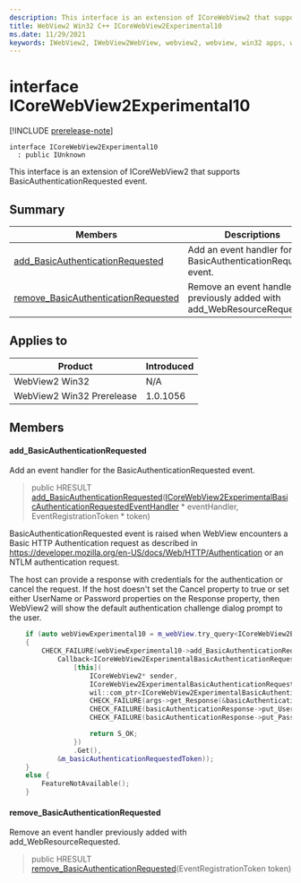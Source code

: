 ```yaml
---
description: This interface is an extension of ICoreWebView2 that supports BasicAuthenticationRequested event.
title: WebView2 Win32 C++ ICoreWebView2Experimental10
ms.date: 11/29/2021
keywords: IWebView2, IWebView2WebView, webview2, webview, win32 apps, win32, edge, ICoreWebView2, ICoreWebView2Controller, browser control, edge html, ICoreWebView2Experimental10
---
```


# interface ICoreWebView2Experimental10

[!INCLUDE [prerelease-note](../includes/prerelease-note.md)]

```
interface ICoreWebView2Experimental10
  : public IUnknown
```

This interface is an extension of ICoreWebView2 that supports BasicAuthenticationRequested event.

## Summary

 Members                        | Descriptions
--------------------------------|---------------------------------------------
[add_BasicAuthenticationRequested](#add_basicauthenticationrequested) | Add an event handler for the BasicAuthenticationRequested event.
[remove_BasicAuthenticationRequested](#remove_basicauthenticationrequested) | Remove an event handler previously added with add_WebResourceRequested.

## Applies to

Product                         | Introduced
--------------------------------|---------------------------------------------
WebView2 Win32            |    N/A
WebView2 Win32 Prerelease |    1.0.1056

## Members

#### add_BasicAuthenticationRequested

Add an event handler for the BasicAuthenticationRequested event.

> public HRESULT [add_BasicAuthenticationRequested](#add_basicauthenticationrequested)([ICoreWebView2ExperimentalBasicAuthenticationRequestedEventHandler](icorewebview2experimentalbasicauthenticationrequestedeventhandler.md) * eventHandler, EventRegistrationToken * token)

BasicAuthenticationRequested event is raised when WebView encounters a Basic HTTP Authentication request as described in https://developer.mozilla.org/en-US/docs/Web/HTTP/Authentication or an NTLM authentication request.

The host can provide a response with credentials for the authentication or cancel the request. If the host doesn't set the Cancel property to true or set either UserName or Password properties on the Response property, then WebView2 will show the default authentication challenge dialog prompt to the user.

```cpp
    if (auto webViewExperimental10 = m_webView.try_query<ICoreWebView2Experimental10>())
    {
        CHECK_FAILURE(webViewExperimental10->add_BasicAuthenticationRequested(
            Callback<ICoreWebView2ExperimentalBasicAuthenticationRequestedEventHandler>(
                [this](
                    ICoreWebView2* sender,
                    ICoreWebView2ExperimentalBasicAuthenticationRequestedEventArgs* args) {
                    wil::com_ptr<ICoreWebView2ExperimentalBasicAuthenticationResponse> basicAuthenticationResponse;
                    CHECK_FAILURE(args->get_Response(&basicAuthenticationResponse));
                    CHECK_FAILURE(basicAuthenticationResponse->put_UserName(L"user"));
                    CHECK_FAILURE(basicAuthenticationResponse->put_Password(L"pass"));

                    return S_OK;
                })
                .Get(),
            &m_basicAuthenticationRequestedToken));
    }
    else {
        FeatureNotAvailable();
    }
```

#### remove_BasicAuthenticationRequested

Remove an event handler previously added with add_WebResourceRequested.

> public HRESULT [remove_BasicAuthenticationRequested](#remove_basicauthenticationrequested)(EventRegistrationToken token)

